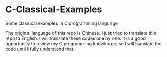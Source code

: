 C-Classical-Examples
===============================================

Some classical examples in C programming language

The original language of this repo is Chinese. I just tried to translate this repo to English.
I will translate these codes one by one. It is a good opportunity to review my C programming knowledge, so I will translate the code until I fully understand that.

